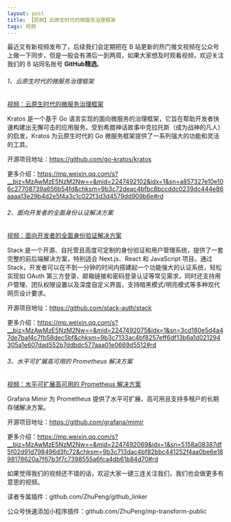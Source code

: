 ```yaml
---
layout: post
title: 【视频】云原生时代的微服务治理框架
tags: 视频
---
```


最近又有新视频发布了，后续我们会定期把在 B 站更新的热门推文视频在公众号上做一下同步，但是一般会有滞后一到两周，如果大家想及时观看视频，欢迎关注我们的 B 站同名账号 **GitHub精选**。

######  1、云原生时代的微服务治理框架

[视频：云原生时代的微服务治理框架](https://www.bilibili.com/video/BV1Lvx7ePEo2/)

Kratos 是一个基于 Go 语言实现的面向微服务的治理框架，它旨在帮助开发者快速构建出无懈可击的应用服务。受到希腊神话故事中克拉托斯（成为战神的凡人）的启发，Kratos 为云原生时代的 Go 微服务框架提供了一系列强大的功能和灵活的工具。

开源项目地址：https://github.com/go-kratos/kratos

更多介绍：https://mp.weixin.qq.com/s?__biz=MzAwMzE5NzM2Nw==&mid=2247492102&idx=1&sn=a857327e10e106c27708739a656b54fd&chksm=9b3c72deac4bfbc8bccddc0239dc444e86aaaa13e29b4d2e5f4a3c1c022f3d3d4579dd909b6e#rd

###### 2、面向开发者的全面身份认证解决方案

[视频：面向开发者的全面身份验证解决方案](https://www.bilibili.com/video/BV1wJx7e5EQJ/)

Stack 是一个开源、自托管且高度可定制的身份验证和用户管理系统，提供了一套完整的前后端解决方案，特别适合 Next.js、React 和 JavaScript 项目。通过 Stack，开发者可以在不到一分钟的时间内搭建起一个功能强大的认证系统，轻松实现如 OAuth 第三方登录、邮箱链接和密码登录认证等常见需求，同时还支持用户管理、团队权限设置以及深度自定义界面，支持暗黑模式/明亮模式等多种现代网页设计要求。


开源项目地址：https://github.com/stack-auth/stack

更多介绍：https://mp.weixin.qq.com/s?__biz=MzAwMzE5NzM2Nw==&mid=2247492075&idx=1&sn=3cd180e5d4a47de7baf4c7fb58dec5bf&chksm=9b3c7133ac4bf8257eff6df13b6a1d021294305a1e607dad552b7ddbdc577aaa01e0669d5512#rd

###### 3、水平可扩展高可用的 Prometheus 解决方案

[视频：水平可扩展高可用的 Prometheus 解决方案](https://www.bilibili.com/video/BV1x5x7emELF/)

Grafana Mimir 为 Prometheus 提供了水平可扩展、高可用且支持多租户的长期存储解决方案。


开源项目地址：https://github.com/grafana/mimir

更多介绍：https://mp.weixin.qq.com/s?__biz=MzAwMzE5NzM2Nw==&mid=2247492069&idx=1&sn=5158a08387df5f02d91d798496d3fc72&chksm=9b3c713dac4bf82bbc441252f4aa0be6e1898178620a7f67b3f7c7398555a6fca4db61b84d70#rd

如果觉得我们的视频还不错的话，欢迎大家一键三连关注我们，我们也会做更多有意思的视频。

读者专属插件：github.com/ZhuPeng/github_linker

公众号快速添加小程序插件：github.com/ZhuPeng/mp-transform-public